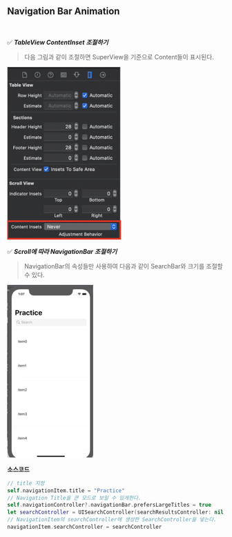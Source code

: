 ## Navigation Bar Animation

<br>

✅ ***TableView ContentInset 조절하기***

> 다음 그림과 같이 조절하면 SuperView을 기준으로 Content들이 표시된다.

<img src="../images/TableViewInset.png" height="400px"/>

<br>

✅ ***Scroll에 따라 NavigationBar 조절하기***

> NavigationBar의 속성들만 사용하여 다음과 같이 SearchBar와 크기를 조절할 수 있다.

<img src="../images/ScrollViewNav.gif" height="400px"/>

<br>

**소스코드**

```swift
// title 지정
self.navigationItem.title = "Practice"
// Navigation Title을 큰 모드로 보일 수 있게한다.
self.navigationController?.navigationBar.prefersLargeTitles = true
let searchController = UISearchController(searchResultsController: nil)
// NavigationItem의 searchController에 생성한 SearchController을 넣는다.
navigationItem.searchController = searchController
```

